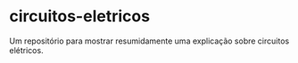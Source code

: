 # circuitos-eletricos
Um repositório para mostrar resumidamente uma explicação sobre circuitos elétricos.
